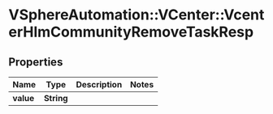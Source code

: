 # VSphereAutomation::VCenter::VcenterHlmCommunityRemoveTaskResp

## Properties
Name | Type | Description | Notes
------------ | ------------- | ------------- | -------------
**value** | **String** |  | 


